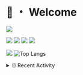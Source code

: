# 👋 ・ Welcome
![](https://komarev.com/ghpvc/?username=Lorenzo0111)

![](https://img.shields.io/badge/Java-ED8B00?style=for-the-badge&logo=java&logoColor=white)
![](https://img.shields.io/badge/JavaScript-323330?style=for-the-badge&logo=javascript&logoColor=F7DF1E)
![](https://img.shields.io/badge/Node.js-339933?style=for-the-badge&logo=nodedotjs&logoColor=white)
![](https://img.shields.io/badge/React-20232A?style=for-the-badge&logo=react&logoColor=61DAFB)

[![](https://github-readme-stats.vercel.app/api?username=Lorenzo0111&show_icons=true&count_private=true)](https://github.com/Lorenzo0111)
![Top Langs](https://github-readme-stats.vercel.app/api/top-langs/?username=Lorenzo0111&layout=compact)

<details>
<summary>⏰ Recent Activity</summary>

<!--RECENT_ACTIVITY:start-->
1. ![comment] **Commented:** [sgtcaze/NametagEdit#658](https://github.com/sgtcaze/NametagEdit/issues/658#issuecomment-954427762)
2. ![issueClosed] **Issue closed:** [ZombieStriker/QualityArmoryVehicles2#55](https://github.com/ZombieStriker/QualityArmoryVehicles2/issues/55)
3. ![comment] **Commented:** [ZombieStriker/QualityArmoryVehicles2#56](https://github.com/ZombieStriker/QualityArmoryVehicles2/issues/56#issuecomment-953495403)
4. ![comment] **Commented:** [sgtcaze/NametagEdit#658](https://github.com/sgtcaze/NametagEdit/issues/658#issuecomment-953495045)
5. ![release] Released [v1.0](https://github.com/Lorenzo0111/DebugEconomy/releases/tag/v1.0) in [Lorenzo0111/DebugEconomy](https://github.com/Lorenzo0111/DebugEconomy)
6. ![repoCreated] Created new repository [Lorenzo0111/DebugEconomy](https://github.com/Lorenzo0111/DebugEconomy)
7. ![issueOpened] **Issue opened:** [ZombieStriker/QualityArmory#196](https://github.com/ZombieStriker/QualityArmory/issues/196)
8. ![issueOpened] **Issue opened:** [ZombieStriker/QualityArmory#197](https://github.com/ZombieStriker/QualityArmory/issues/197)
9. ![issueOpened] **Issue opened:** [ZombieStriker/QualityArmory#195](https://github.com/ZombieStriker/QualityArmory/issues/195)
10. ![issueOpened] **Issue opened:** [ZombieStriker/QualityArmory#194](https://github.com/ZombieStriker/QualityArmory/issues/194)
<!--RECENT_ACTIVITY:end-->


<!--RECENT_ACTIVITY:last_update-->
Last Updated: Friday, October 29th, 2021, 12:17:25 PM
<!--RECENT_ACTIVITY:last_update_end-->
</details>

[issueOpened]: https://cdn.jsdelivr.net/gh/Readme-Workflows/Readme-Icons@main/icons/octicons/IssueOpenedOld.svg
[issueClosed]: https://cdn.jsdelivr.net/gh/Readme-Workflows/Readme-Icons@main/icons/octicons/IssueClosedOld.svg

[prOpened]: https://cdn.jsdelivr.net/gh/Readme-Workflows/Readme-Icons@main/icons/octicons/PullRequestOpened.svg
[prClosed]: https://cdn.jsdelivr.net/gh/Readme-Workflows/Readme-Icons@main/icons/octicons/PullRequestClosed.svg
[prMerged]: https://cdn.jsdelivr.net/gh/Readme-Workflows/Readme-Icons@main/icons/octicons/PullRequestMerged.svg

[comment]: https://cdn.jsdelivr.net/gh/Readme-Workflows/Readme-Icons@main/icons/octicons/Comment.svg

[changesRequested]: https://cdn.jsdelivr.net/gh/Readme-Workflows/Readme-Icons@main/icons/octicons/RequestedChanges.svg
[approved]: https://cdn.jsdelivr.net/gh/Readme-Workflows/Readme-Icons@main/icons/octicons/ApprovedChanges.svg

[repoCreated]: https://cdn.jsdelivr.net/gh/Readme-Workflows/Readme-Icons@main/icons/octicons/Repository.svg
[release]: https://cdn.jsdelivr.net/gh/Readme-Workflows/Readme-Icons@main/icons/octicons/Release.svg
[star]: https://cdn.jsdelivr.net/gh/Readme-Workflows/Readme-Icons@main/icons/octicons/StarredRepository.svg
[wiki]: https://cdn.jsdelivr.net/gh/Readme-Workflows/Readme-Icons@main/icons/octicons/Wiki.svg
[fork]: https://cdn.jsdelivr.net/gh/Readme-Workflows/Readme-Icons@main/icons/octicons/ForkedRepository.svg
[people]: https://cdn.jsdelivr.net/gh/Readme-Workflows/Readme-Icons@main/icons/octicons/People.svg
